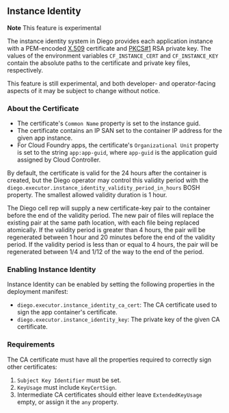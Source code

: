 ## Instance Identity

**Note** This feature is experimental

The instance identity system in Diego provides each application instance with a PEM-encoded
[X.509](https://tools.ietf.org/html/rfc5280) certificate and [PKCS#1](https://tools.ietf.org/html/rfc3447) RSA private key.  The values of the environment variables `CF_INSTANCE_CERT` and `CF_INSTANCE_KEY` contain the absolute paths to the certificate and private key files, respectively.

This feature is still experimental, and both developer- and operator-facing aspects of it may be subject to change without notice.


### About the Certificate

- The certificate's `Common Name` property is set to the instance guid.
- The certificate contains an IP SAN set to the container IP address for the given app instance.
- For Cloud Foundry apps, the certificate's `Organizational Unit` property is set to the string `app:app-guid`, where `app-guid` is the application guid assigned by Cloud Controller.

By default, the certificate is valid for the 24 hours after the container is created, but the Diego operator may control this validity period with the `diego.executor.instance_identity_validity_period_in_hours` BOSH property. The smallest allowed validity duration is 1 hour.

The Diego cell rep will supply a new certificate-key pair to the container before the end of the validity period. The new pair of files will replace the existing pair at the same path location, with each file being replaced atomically. If the validity period is greater than 4 hours, the pair will be regenerated between 1 hour and 20 minutes before the end of the validity period. If the validity period is less than or equal to 4 hours, the pair will be regenerated between 1/4 and 1/12 of the way to the end of the period.


### Enabling Instance Identity

Instance Identity can be enabled by setting the following properties in the
deployment manifest:

- `diego.executor.instance_identity_ca_cert`: The CA certificate used to sign the app container's certificate.
- `diego.executor.instance_identity_key`: The private key of the given CA certificate.


### Requirements

The CA certificate must have all the properties required to correctly sign other certificates:

1. `Subject Key Identifier` must be set.
2. `KeyUsage` must include `KeyCertSign`.
3. Intermediate CA certificates should either leave `ExtendedKeyUsage` empty, or assign it the `any` property.

